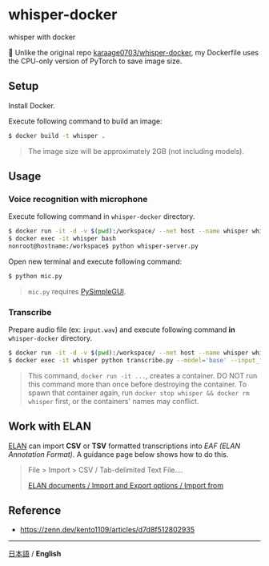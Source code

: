# whisper-docker
whisper with docker

:memo: Unlike the original repo [karaage0703/whisper-docker](https://github.com/karaage0703/whisper-docker), my Dockerfile uses the CPU-only version of PyTorch to save image size.

## Setup
Install Docker.

Execute following command to build an image:

```sh
$ docker build -t whisper .
```

> The image size will be approximately 2GB (not including models).

## Usage
### Voice recognition with microphone
Execute following command in `whisper-docker` directory.

```sh
$ docker run -it -d -v $(pwd):/workspace/ --net host --name whisper whisper
$ docker exec -it whisper bash
nonroot@hostname:/workspace$ python whisper-server.py
```

Open new terminal and execute following command:

```sh
$ python mic.py
```

> `mic.py` requires [PySimpleGUI](https://github.com/PySimpleGUI/PySimpleGUI).

### Transcribe
Prepare audio file (ex: `input.wav`) and execute following command **in** `whisper-docker` directory.

```sh
$ docker run -it -d -v $(pwd):/workspace/ --net host --name whisper whisper
$ docker exec -it whisper python transcribe.py --model='base' --input_file='input.wav' --output_format='tsv' --language='ja'
```

> This command, `docker run -it ...`, creates a container. DO NOT run this command more than once before destroying the container.
> To spawn that container again, run `docker stop whisper && docker rm whisper` first, or the containers' names may conflict.

## Work with ELAN
[ELAN](https://archive.mpi.nl/tla/elan) can import **CSV** or **TSV** formatted transcriptions into *EAF (ELAN Annotation Format)*. A guidance page below shows how to do this.

> File > Import > CSV / Tab-delimited Text File....
>
> [ELAN documents / Import and Export options / Import from](https://www.mpi.nl/tools/elan/docs/manual/index.html#Sec_Importing_CSV_Tab-delimited_Text_Files.html)

## Reference
- https://zenn.dev/kento1109/articles/d7d8f512802935

---

[日本語](README.md) / **English**
